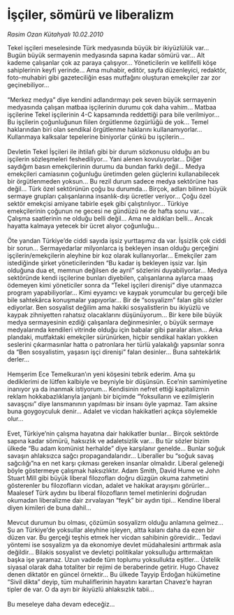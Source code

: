 # İşçiler, sömürü ve liberalizm

*Rasim Ozan Kütahyalı 10.02.2010*

<div class="taraf_structure_2col_1zq">
<div class="margen_n">



 <p>Tekel işçileri meselesinde Türk medyasında büyük bir ikiyüzlülük var... Bugün büyük sermayenin medyasında sapına kadar sömürü var... Alt kademe çalışanlar çok az paraya çalışıyor... Yöneticilerin ve kellifelli köşe sahiplerinin keyfi yerinde... Ama muhabir, editör, sayfa düzenleyici, redaktör, foto-muhabiri gibi gazeteciliğin esas mutfağını oluşturan emekçiler zar zor geçinebiliyor... <br/><br/>“Merkez medya” diye kendini adlandırmayı pek seven büyük sermayenin medyasında çalışan matbaa işçilerinin durumu çok daha vahim... Matbaa işçilerine Tekel işçilerinin 4-C kapsamında reddettiği para bile verilmiyor... Bu işçilerin çoğunluğunun fiilen örgütlenme özgürlüğü de yok... Temel haklarından biri olan sendikal örgütlenme haklarını kullanamıyorlar... Kullanmaya kalksalar tepelerine biniyorlar çünkü bu işçilerin... <br/><br/>Devletin Tekel İşçileri ile ihtilafı gibi bir durum sözkonusu olduğu an bu işçilerin sözleşmeleri feshediliyor... Yani alenen kovuluyorlar... Diğer saydığım basın emekçilerinin durumu da bundan farklı değil... Medya emekçileri camiasının çoğunluğu üretimden gelen güçlerini kullanabilecek bir örgütlenmeden yoksun... Bu rezil durum sadece medya sektörüne has değil... Türk özel sektörünün çoğu bu durumda... Birçok, adları bilinen büyük sermaye grupları çalışanlarına insanlık-dışı ücretler veriyor... Çoğu özel sektör emekçisi amiyane tabirle eşek gibi çalıştırılıyor... Türkiye emekçilerinin çoğunun ne gecesi ne gündüzü ne de hafta sonu var... Çalışma saatlerinin ne olduğu belli değil... Ama ne aldıkları belli... Ancak hayatta kalmaya yetecek bir ücret alıyor çoğunluğu... <br/><br/>Öte yandan Türkiye’de ciddi sayıda işsiz yurttaşımız da var. İşsizlik çok ciddi bir sorun... Sermayedarlar milyonlarca iş bekleyen insan olduğu gerçeğini işçilerin/emekçilerin aleyhine bir koz olarak kullanıyorlar... Emekçiler zam istediğinde şirket yöneticilerinden “Bu kadar iş bekleyen işsiz var. İşin olduğuna dua et, memnun değilsen de ayrıl” sözlerini duyabiliyorlar... Medya sektöründe kendi işçilerine bunları diyebilen, çalışanlarına aylarca maaş ödemeyen kimi yöneticiler sonra da “Tekel işçileri direnişi” diye utanmazca program yapabiliyorlar... Kimi eyyamcı ve kaypak yorumcular bu gerçeği bile bile sahtekârca konuşmalar yapıyorlar... Bir de “sosyalizm” falan gibi sözler ediyorlar. Ben sosyalist değilim ama hakiki sosyalistlerin bu ikiyüzlü ve kaypak zihniyetten rahatsız olacaklarını düşünüyorum... Bir kere bile büyük medya sermayesinin ezdiği çalışanlara değinmesinler, o büyük sermaye medyalarında kendileri vitrinde olduğu için babalar gibi paralar alsın... Arka plandaki, mutfaktaki emekçiler sürünürken, hiçbir sendikal hakları yokken seslerini çıkarmasınlar hatta o patronlara her türlü yalakalığı yapsınlar sonra da “Ben sosyalistim, yaşasın işçi direnişi” falan desinler... Buna sahtekârlık derler... <br/><br/>Hemşerim Ece Temelkuran’ın yeni köşesini tebrik ederim. Ama şu dediklerimi de lütfen kalbiyle ve beyniyle bir düşünsün. Ece’nin samimiyetine inanıyor ya da inanmak istiyorum... Kendisinin nefret ettiği kapitalizmin reklam hokkabazlıklarıyla janjanlı bir biçimde “Yoksulların ve ezilmişlerin savaşçısı” diye lansmanının yapılması bir insanı öyle yapmaz. Tam aksine buna goygoyculuk denir... Adalet ve vicdan hakikatleri açıkça söylemekle olur... <br/><br/>Evet, Türkiye’nin çalışma hayatına dair hakikatler bunlar... Birçok sektörde sapına kadar sömürü, haksızlık ve adaletsizlik var... Bu tür sözler bizim ülkede “Bu adam komünist herhalde” diye karşılanır genelde... Bunlar soğuk savaşın ahlaksızca sağcı propagandalarıdır... Liberaller bu “soğuk savaş sağcılığı”na en net karşı çıkması gereken insanlar olmalıdır. Liberal geleneği böyle göstermeye çalışmak haksızlıktır. Adam Smith, David Hume ve John Stuart Mill gibi büyük liberal filozofları doğru düzgün okuma zahmetini gösterenler bu filozofların vicdan, adalet ve hakikat arayışını görürler... Maalesef Türk aydını bu liberal filozofların temel metinlerini doğrudan okumadan liberalizme dair zırvalayan “feyk” bir aydın tipi... Kendine liberal diyen kimileri de buna dahil... <br/><br/>Mevcut durumun bu olması, çözümün sosyalizm olduğu anlamına gelmez... Şu an Türkiye’de yoksullar aleyhine işleyen, altta kalanı daha da ezen bir düzen var. Bu gerçeği teşhis etmek her vicdan sahibinin görevidir... Tedavi yöntemi ise sosyalizm ya da ekonomiye devlet müdahalesini arttırmak asla değildir... Bilakis sosyalist ve devletçi politikalar yoksulluğu arttırmaktan başka işe yaramaz. Uzun vadede tüm toplumu yoksullukta eşitler... Üstelik siyasal olarak daha totaliter bir rejimi de beraberinde getirir. Hugo Chavez denen diktatör en güncel örnektir... Bu ülkede Tayyip Erdoğan hükümetine “Sivil dikta” deyip, tüm muhaliflerinin hayatını karartan Chavez’e hayran tipler de var. O da ayrı bir ikiyüzlü ahlaksızlık tabii... <br/><br/>Bu meseleye daha devam edeceğiz...</p>
<br/>
<br/>
<br/>



<br/>


<div id="taraf_not">
</div>

</div>


</div>

